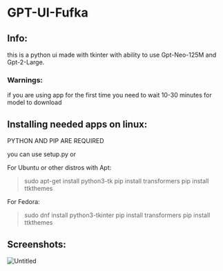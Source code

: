 # GPT-UI-Fufka

## Info:
this is a python ui made with tkinter with ability to use Gpt-Neo-125M and Gpt-2-Large.

### Warnings:
if you are using app for the first time you need to wait 10-30 minutes for model to download

## Installing needed apps on linux:
PYTHON AND PIP ARE REQUIRED

you can use setup.py or

For Ubuntu or other distros with Apt:
>sudo apt-get install python3-tk
>pip install transformers
>pip install ttkthemes

For Fedora:
>sudo dnf install python3-tkinter
>pip install transformers
>pip install ttkthemes


## Screenshots:


![Untitled](https://i.ibb.co/h7BngY9/Screenshot-from-2022-12-12-20-01-42.png)
